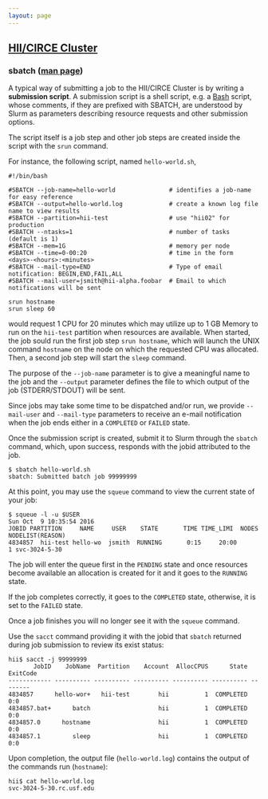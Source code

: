 ```yaml
---
layout: page
---
```


## [HII/CIRCE Cluster](../hii-circe.html)

### sbatch ([man page](http://slurm.schedmd.com/sbatch.html))

A typical way of submitting a job to the HII/CIRCE Cluster is by writing a **submission script**.
A submission script is a shell script, e.g. a [Bash](http://mywiki.wooledge.org/BashGuide) script,
whose comments, if they are prefixed with SBATCH,
are understood by Slurm as parameters describing resource requests and other submission options.

The script itself is a job step and other job steps are created inside the script with the `srun` command.

For instance, the following script, named `hello-world.sh`,

```
#!/bin/bash

#SBATCH --job-name=hello-world               # identifies a job-name for easy reference
#SBATCH --output=hello-world.log             # create a known log file name to view results
#SBATCH --partition=hii-test                 # use "hii02" for production
#SBATCH --ntasks=1                           # number of tasks (default is 1)
#SBATCH --mem=1G                             # memory per node
#SBATCH --time=0-00:20                       # time in the form <days>-<hours>:<minutes>
#SBATCH --mail-type=END                      # Type of email notification: BEGIN,END,FAIL,ALL
#SBATCH --mail-user=jsmith@hii-alpha.foobar  # Email to which notifications will be sent

srun hostname
srun sleep 60
```

would request 1 CPU for 20 minutes which may utilize up to 1 GB Memory to run on the `hii-test`
partition when resources are available. When started, the job sould run the first job step
`srun hostname`, which will launch the UNIX command `hostname` on the node on which the requested
CPU was allocated. Then, a second job step will start the `sleep` command.

The purpose of the `--job-name` parameter is to give a meaningful name to the job
and the `--output` parameter defines the file to which output of the job (STDERR/STDOUT) will
be sent.

Since jobs may take some time to be dispatched and/or run, we provide `--mail-user` and
`--mail-type` parameters to receive an e-mail notification when the job ends either in a
`COMPLETED` or `FAILED` state.

Once the submission script is created, submit it to Slurm through the `sbatch` command, which, upon success,
responds with the jobid attributed to the job.

```
$ sbatch hello-world.sh
sbatch: Submitted batch job 99999999
```

At this point, you may use the `squeue` command to view the current state of your job:

```
$ squeue -l -u $USER
Sun Oct  9 10:35:54 2016
JOBID PARTITION     NAME     USER    STATE       TIME TIME_LIMI  NODES NODELIST(REASON)
4834857  hii-test hello-wo  jsmith  RUNNING       0:15     20:00      1 svc-3024-5-30
```


The job will enter the queue first in the `PENDING` state and once resources become available an
allocation is created for it and it goes to the `RUNNING` state.

If the job completes correctly, it goes to the `COMPLETED` state, otherwise, it is set to the `FAILED` state.

Once a job finishes you will no longer see it with the `squeue` command.

Use the `sacct` command providing it with the jobid that `sbatch` returned
during job submission to review its exist status:

```
hii$ sacct -j 99999999
       JobID    JobName  Partition    Account  AllocCPUS      State ExitCode
------------ ---------- ---------- ---------- ---------- ---------- --------
4834857      hello-wor+   hii-test        hii          1  COMPLETED      0:0
4834857.bat+      batch                   hii          1  COMPLETED      0:0
4834857.0      hostname                   hii          1  COMPLETED      0:0
4834857.1         sleep                   hii          1  COMPLETED      0:0
```

Upon completion, the output file (`hello-world.log`) contains the output of the commands run (`hostname`):

```
hii$ cat hello-world.log
svc-3024-5-30.rc.usf.edu
```
